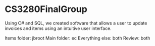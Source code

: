 # CS3280FinalGroup
Using C# and SQL, we created software that allows a user to update invoices and items using an intuitive user interface.

Items folder: jbroot
Main folder: ec
Everything else: both
Review: both
